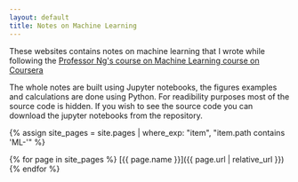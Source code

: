 ```yaml
---
layout: default
title: Notes on Machine Learning
---
```

These websites contains notes on machine learning that I wrote while following the
[Professor Ng's course on Machine Learning course on Coursera](https://www.coursera.org/learn/machine-learning/home/welcome)

The whole notes are built using Jupyter notebooks, the figures examples and calculations are done using Python.
For readibility purposes most of the source code is hidden. If you wish to see the source code you can download the
jupyter notebooks from the repository.

{% assign site_pages = site.pages | where_exp: "item", "item.path contains 'ML-'" %}

{% for page in site_pages %}
[{{ page.name }}]({{ page.url | relative_url  }})
{% endfor %}
